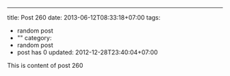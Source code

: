 ---
title: Post 260
date: 2013-06-12T08:33:18+07:00
tags:
  - random post
  - ""
category:
  - random post
  - post has 0
updated: 2012-12-28T23:40:04+07:00

This is content of post 260